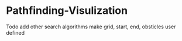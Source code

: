 # Pathfinding-Visulization
Todo 
add other search algorithms
make grid, start, end, obsticles user defined
